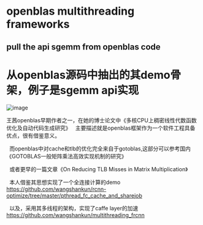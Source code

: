 # openblas multithreading frameworks 
## pull the api sgemm from openblas code

# 从openblas源码中抽出的其demo骨架，例子是sgemm api实现

![image](https://github.com/wangshankun/rcnn-optimize/blob/master/level_thread/readme.jpg)

   王茜openblas早期作者之一，在她的博士论文中《多核CPU上稠密线性代数函数优化及自动代码生成研究》
   主要描述就是openblas框架作为一个软件工程具备优点，很有借鉴意义。
   
   而openblas中对cache和tlb的优化完全来自于gotoblas,这部分可以参考国内《GOTOBLAS一般矩阵乘法高效实现机制的研究》
   
   或者更早的一篇文章《On Reducing TLB Misses in Matrix Multiplication》

   本人借鉴其思想实现了一个全连接计算的demo
   https://github.com/wangshankun/rcnn-optimize/tree/master/pthread_fc_cache_and_sharejob
   
   以及，采用其多线程的架构，实现了caffe layer的加速
   https://github.com/wangshankun/multithreading_frcnn
   
